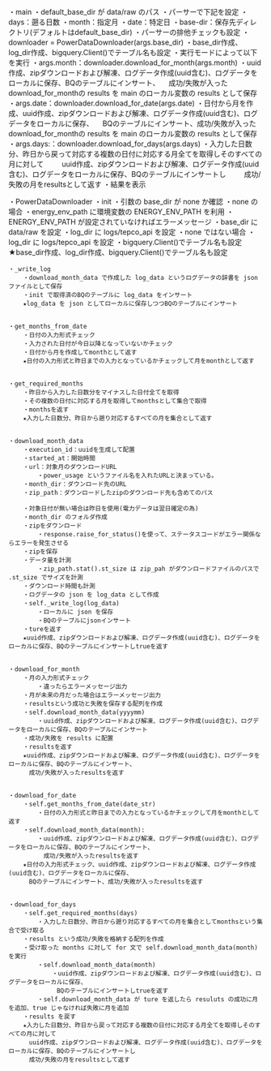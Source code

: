 ・main
    ・default_base_dir が data/raw のパス
    ・パーサーで下記を設定
        ・days：遡る日数
        ・month：指定月
        ・date：特定日
        ・base-dir：保存先ディレクトリ(デフォルトはdefault_base_dir)
        ・パーサーの排他チェックも設定
    ・downloader = PowerDataDownloader(args.base_dir)
        ・base_dir作成、log_dir作成、bigquery.Client()でテーブル名も設定
    ・実行モードによって以下を実行
        ・args.month：downloader.download_for_month(args.month)
            ・uuid作成、zipダウンロードおよび解凍、ログデータ作成(uuid含む)、ログデータをローカルに保存、BQのテーブルにインサート、
            　成功/失敗が入ったdownload_for_monthの results を main のローカル変数の results として保存
        ・args.date：downloader.download_for_date(args.date)
            ・日付から月を作成、uuid作成、zipダウンロードおよび解凍、ログデータ作成(uuid含む)、ログデータをローカルに保存、
            　BQのテーブルにインサート、成功/失敗が入ったdownload_for_monthの results を main のローカル変数の results として保存
        ・args.days:：downloader.download_for_days(args.days)
            ・入力した日数分、昨日から戻って対応する複数の日付に対応する月全てを取得しそのすべての月に対して
        　  　uuid作成、zipダウンロードおよび解凍、ログデータ作成(uuid含む)、ログデータをローカルに保存、BQのテーブルにインサートし
        　  　成功/失敗の月をresultsとして返す
    ・結果を表示


・PowerDataDownloader
    ・init
        ・引数の base_dir が none か確認
            ・none の場合
                ・energy_env_path に環境変数の ENERGY_ENV_PATH を利用
                ・ENERGY_ENV_PATH が設定されていなければエラーメッセージ
                ・base_dir に data/raw を設定
                ・log_dir に logs/tepco_api を設定
            ・none ではない場合
                ・log_dir に logs/tepco_api を設定
        ・bigquery.Client()でテーブル名も設定
        ★base_dir作成、log_dir作成、bigquery.Client()でテーブル名も設定
    

    ・_write_log
        ・download_month_data で作成した log_data というログデータの辞書を json ファイルとして保存
        ・init で取得済のBQのテーブルに log_data をインサート
        ★log_data を json としてローカルに保存しつつBQのテーブルにインサート
    

    ・get_months_from_date
        ・日付の入力形式チェック
        ・入力された日付が今日以降となっていないかチェック
        ・日付から月を作成してmonthとして返す
        ★日付の入力形式と昨日までの入力となっているかチェックして月をmonthとして返す
    

    ・get_required_months
        ・昨日から入力した日数分をマイナスした日付全てを取得
        ・その複数の日付に対応する月を取得してmonthsとして集合で取得
        ・monthsを返す
        ★入力した日数分、昨日から遡り対応するすべての月を集合として返す


    ・download_month_data
        ・execution_id：uuidを生成して配置
        ・started_at：開始時間
        ・url：対象月のダウンロードURL
            ・power_usage というファイル名を入れたURLと決まっている。
        ・month_dir：ダウンロード先のURL
        ・zip_path：ダウンロードしたzipのダウンロード先も含めてのパス

        ・対象日付が無い場合は昨日を使用(電力データは翌日確定の為)
        ・month_dir のフォルダ作成
        ・zipをダウンロード
            ・response.raise_for_status()を使って、ステータスコードがエラー関係ならエラーを発生させる
        ・zipを保存
        ・データ量を計測
            ・zip_path.stat().st_size は zip_pah がダウンロードファイルのパスで .st_size でサイズを計測
        ・ダウンロード時間も計測
        ・ログデータの json を log_data として作成
        ・self._write_log(log_data)
            ・ローカルに json を保存
            ・BQのテーブルにjsonインサート
        ・tureを返す
        ★uuid作成、zipダウンロードおよび解凍、ログデータ作成(uuid含む)、ログデータをローカルに保存、BQのテーブルにインサートしtrueを返す


    ・download_for_month
        ・月の入力形式チェック
            ・違ったらエラーメッセージ出力
        ・月が未来の月だった場合はエラーメッセージ出力
        ・resultsという成功と失敗を保存する配列を作成
        ・self.download_month_data(yyyymm)
            ・uuid作成、zipダウンロードおよび解凍、ログデータ作成(uuid含む)、ログデータをローカルに保存、BQのテーブルにインサート
        ・成功/失敗を results に配置
        ・resultsを返す
        ★uuid作成、zipダウンロードおよび解凍、ログデータ作成(uuid含む)、ログデータをローカルに保存、BQのテーブルにインサート、
        　成功/失敗が入ったresultsを返す
    

    ・download_for_date
        ・self.get_months_from_date(date_str)
            ・日付の入力形式と昨日までの入力となっているかチェックして月をmonthとして返す
        ・self.download_month_data(month):
            ・uuid作成、zipダウンロードおよび解凍、ログデータ作成(uuid含む)、ログデータをローカルに保存、BQのテーブルにインサート、
            　成功/失敗が入ったresultsを返す
        ★日付の入力形式チェック、uuid作成、zipダウンロードおよび解凍、ログデータ作成(uuid含む)、ログデータをローカルに保存、
        　BQのテーブルにインサート、成功/失敗が入ったresultsを返す
    

    ・download_for_days
        ・self.get_required_months(days)
            ・入力した日数分、昨日から遡り対応するすべての月を集合としてmonthsという集合で受け取る
        ・results という成功/失敗を格納する配列を作成
        ・受け取った months に対して for 文で self.download_month_data(month) を実行
            ・self.download_month_data(month)
                ・uuid作成、zipダウンロードおよび解凍、ログデータ作成(uuid含む)、ログデータをローカルに保存、
            　  　BQのテーブルにインサートしtrueを返す
            ・self.download_month_data が ture を返したら resuluts の成功に月を追加、true じゃなければ失敗に月を追加
        ・results を戻す
        ★入力した日数分、昨日から戻って対応する複数の日付に対応する月全てを取得しそのすべての月に対して
        　uuid作成、zipダウンロードおよび解凍、ログデータ作成(uuid含む)、ログデータをローカルに保存、BQのテーブルにインサートし
        　成功/失敗の月をresultsとして返す
        


    
